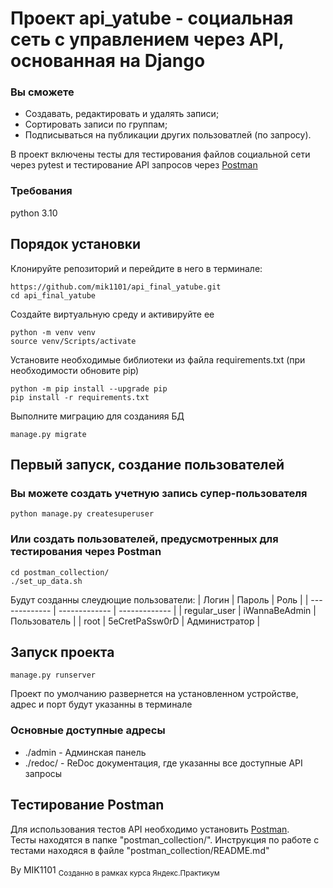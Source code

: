 # Проект api_yatube - социальная сеть с управлением через API, основанная на Django
### Вы сможете
- Создавать, редактировать и удалять записи;
- Сортировать записи по группам;
- Подписываться на публикации других пользоватлей (по запросу).

В проект включены тесты для тестирования файлов социальной сети через pytest
и тестирование API запросов через [Postman](https://www.postman.com/downloads/)

### Требования
python 3.10

## Порядок установки
Клонируйте репозиторий и перейдите в него в терминале:
```
https://github.com/mik1101/api_final_yatube.git
cd api_final_yatube
```

Создайте виртуальную среду и активируйте ее 
```
python -m venv venv
source venv/Scripts/activate
```

Установите необходимые библиотеки из файла requirements.txt
(при необходимости обновите pip)
```
python -m pip install --upgrade pip
pip install -r requirements.txt
```

Выполните миграцию для созданияя БД
```
manage.py migrate
```

## Первый запуск, создание пользователей
### Вы можете создать учетную запись супер-пользователя
```
python manage.py createsuperuser
```

### Или создать пользователей, предусмотренных для тестирования через Postman
```
cd postman_collection/
./set_up_data.sh
```

Будут созданны слеудющие пользователи:
| Логин | Пароль | Роль |
| ------------- | ------------- | ------------- |
| regular_user | iWannaBeAdmin | Пользователь |
| root | 5eCretPaSsw0rD | Администратор |

## Запуск проекта
```
manage.py runserver
```
Проект по умолчанию развернется на установленном устройстве, адрес и порт будут указанны в терминале
### Основные доступные адресы

- ./admin - Админская панель
- ./redoc/ - ReDoc документация, где указанны все доступные API запросы

## Тестирование Postman
Для использования тестов API необходимо установить [Postman](https://www.postman.com/downloads/).<br>
Тесты находятся в папке "postman_collection/". Инструкция по работе с тестами находяся в файле "postman_collection/README.md" <br>

By MIK1101
<sub>Созданно в рамках курса Яндекс.Практикум</sub>
